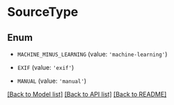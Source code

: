 # SourceType


## Enum

* `MACHINE_MINUS_LEARNING` (value: `'machine-learning'`)

* `EXIF` (value: `'exif'`)

* `MANUAL` (value: `'manual'`)

[[Back to Model list]](../README.md#documentation-for-models) [[Back to API list]](../README.md#documentation-for-api-endpoints) [[Back to README]](../README.md)


